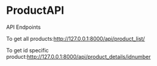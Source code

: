 # ProductAPI

API Endpoints


To get all products:http://127.0.0.1:8000/api/product_list/





To get id specific product:http://127.0.0.1:8000/api/product_details/idnumber
